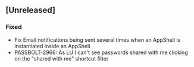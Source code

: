 ## [Unreleased]
### Fixed
- Fix Email notifications being sent several times when an AppShell is instantiated inside an AppShell
- PASSBOLT-2966: As LU I can't see passwords shared with me clicking on the "shared with me" shortcut filter
